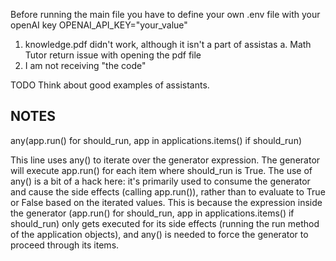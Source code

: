 Before running the main file you have to define your own .env file with your openAI key OPENAI_API_KEY="your_value"

1. knowledge.pdf didn't work, although it isn't a part of assistas
a. Math Tutor return issue with opening the pdf file
2. I am not receiving "the code"


TODO
Think about good examples of assistants. 


## NOTES

any(app.run() for should_run, app in applications.items() if should_run)

This line uses any() to iterate over the generator expression. The generator will execute app.run() for each item where should_run is True. The use of any() is a bit of a hack here: it's primarily used to consume the generator and cause the side effects (calling app.run()), rather than to evaluate to True or False based on the iterated values. This is because the expression inside the generator (app.run() for should_run, app in applications.items() if should_run) only gets executed for its side effects (running the run method of the application objects), and any() is needed to force the generator to proceed through its items.
